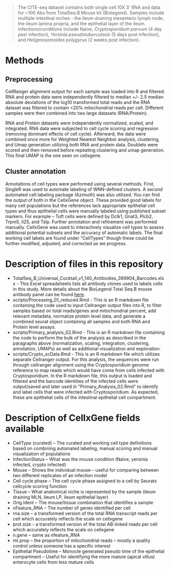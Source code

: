 > The CITE-seq dataset contains both single cell 10X 3' RNA and data for ~100 Abs from TotalSeq B Mouse kit (Biolegend). Samples include multiple intestinal niches - the ileum draining mesenteric lymph node, the ileum lamina propria, and the epithelial layer of the ileum. Infections/conditions include Naive, *Cryptosporidium parvum* (4 day past infection), *Yersinia pseudotuberculosis* (5 days post infection), and *Heligmosomoides polygyrus* (2 weeks post infection).

# Methods

## Preprocessing
CellRanger alignment output for each sample was loaded into R and filtered. RNA and protein data were independently filtered to median +/- 2.5 median absolute deviations of the log10 transformed total reads and the RNA dataset was filtered to contain <20% mitochondrial reads per cell. Different samples were then combined into two large datasets (RNA/Protein). 

RNA and Protein datasets were independently normalized, scaled, and integrated. RNA data were subjected to cell cycle scoring and regression (removing dominant effects of cell cycle). Afterward, the data were combined once more for Weighted Nearest Neighbor analysis, clustering, and Umap generation utilizing both RNA and protein data. Doublets were scored and then removed before repeating clustering and umap generation. This final UMAP is the one seen on cellxgene.

## Cluster annotation
Annotations of cell types were performed using several methods. First, SingleR was used to automate labeling of WNN-defined clusters.  A second automated cell labeling package (Azimuth) was also utilized. You can find the output of both in the CellxGene object. These provided good labels for many cell populations but the references lack appropriate epithelial cell types and thus epithelial cells were manually labeled using published subset markers. For example – Tuft cells were defined by Dclk1, Gnat3, Plcb2, Trpm5, Il25, and Tslp. Further annotation and refinement was performed manually. CellxGene was used to interactively visualize cell types to assess additional potential subsets and the accuracy of automatic labels. The final working cell labels are found under “CellTypes” though these could be further modified, adjusted, and corrected as we progress. 

# Description of files in this repository

- TotalSeq_B_Universal_Cocktail_v1_140_Antibodies_399904_Barcodes.xlsx - This Excel spreadsheets lists all antibody clones used to labels cells in this study.  More details about the BioLegend Total Seq B mouse antibody panel can be found [here](https://www.biolegend.com/fr-ch/products/totalseq-b-human-universal-cocktail-v1dot0-20960).
- scripts/Processing_01_reduced.Rmd - This is an R markdown file containing the code used to input Cellranger output files into R, to filter samples based on total reads/genes and mitochondrial percent, add relevant metadata, normalize protein level data, and generate a combined seurat object containing all samples and both RNA and Protein level assays.
- scripts/Primary_analysis_02.Rmd - This is an R markdown file containing the code to perform the bulk of the analysis as described in the paragraphs above (normalization, scaling, integration, clustering, annotation, UMAPs) as well as additional visualization and exploration.
- scripts/Crypto_scData.Rmd - This is an R markdown file which utilizes separate Cellranger output. For this analysis, the sequences were run through cellranger alignment using the Cryptosporidium genome reference to map reads which would have come from cells infected with Cryptosporidium. In the R markdown file, this output is loaded and filtered and the barcode identities of the infected cells were output/saved and later used in "Primary_Analysis_02.Rmd" to identify and label cells that were infected with Cryptosporidium. As expected, these are epithelial cells of the intestinal epithelial cell compartment. 

# Description of CellxGene fields available

- CellType (curated) – The curated and working cell type definitions based on combining automated labeling, manual scoring and manual visualization of populations
- InfectionStatus – What was the mouse condition (Naïve, yersinia infected, crypto infected)
- Mouse – Shows the individual mouse – useful for comparing between two different replicates of an infection model
- Cell cycle phase – The cell cycle phase assigned to a cell by Seurats cellcycle scoring function
- Tissue – What anatomical niche is represented by the sample (ileum draining MLN, ileum LP, ileum epithelial layer)
- Orig.Ident – The mouse/tissue combination that identifies a sample
- nFeature_RNA – The number of genes identified per cell
- rna.size – a transformed version of the total RNA transcript reads per cell which accurately reflects the scale on cellxgene
- prot.size - a transformed version of the total AB-linked reads per cell which accurately reflects the scale on cellxgene
- n.gene – same as nfeature_RNA 
- mt.prop – the proportion of mitochondrial reads – mostly a quality control unless someone has a specific interest
- Epithelial Pseudotime – Monocle generated pseudo time of the epithelial compartment – Useful for identifying the more mature (apical villus) enterocyte cells from less mature cells

